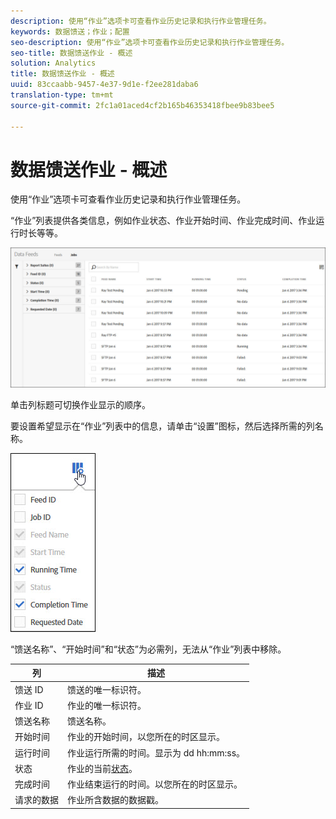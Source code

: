 ```yaml
---
description: 使用“作业”选项卡可查看作业历史记录和执行作业管理任务。
keywords: 数据馈送；作业；配置
seo-description: 使用“作业”选项卡可查看作业历史记录和执行作业管理任务。
seo-title: 数据馈送作业 - 概述
solution: Analytics
title: 数据馈送作业 - 概述
uuid: 83ccaabb-9457-4e37-9d1e-f2ee281daba6
translation-type: tm+mt
source-git-commit: 2fc1a01aced4cf2b165b46353418fbee9b83bee5

---
```



# 数据馈送作业 - 概述

使用“作业”选项卡可查看作业历史记录和执行作业管理任务。

“作业”列表提供各类信息，例如作业状态、作业开始时间、作业完成时间、作业运行时长等等。

![](assets/jobs.jpg)

单击列标题可切换作业显示的顺序。

要设置希望显示在“作业”列表中的信息，请单击“设置”图标，然后选择所需的列名称。

![](assets/job-cols.jpg)

“馈送名称”、“开始时间”和“状态”为必需列，无法从“作业”列表中移除。

| 列 | 描述 |
|---|---|
| 馈送 ID | 馈送的唯一标识符。 |
| 作业 ID | 作业的唯一标识符。 |
| 馈送名称 | 馈送名称。 |
| 开始时间 | 作业的开始时间，以您所在的时区显示。 |
| 运行时间 | 作业运行所需的时间。显示为 dd hh:mm:ss。 |
| 状态 | 作业的当前[状态](/help/export/analytics-data-feed/c-df-jobs/r-job-status.md)。 |
| 完成时间 | 作业结束运行的时间。以您所在的时区显示。 |
| 请求的数据 | 作业所含数据的数据戳。 |

